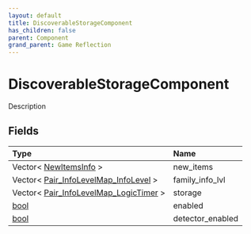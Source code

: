 ```yaml
---
layout: default
title: DiscoverableStorageComponent
has_children: false
parent: Component
grand_parent: Game Reflection
---
```

# DiscoverableStorageComponent
Description 

## Fields

| Type | Name |
|:----------|:--------------|
| Vector< [NewItemsInfo](/riftbreaker-wiki/docs/game-reflection/classes/new_items_info/) > | new_items |
| Vector< [Pair_InfoLevelMap_InfoLevel](/riftbreaker-wiki/docs/game-reflection/classes/pair__info_level_map__info_level/) > | family_info_lvl |
| Vector< [Pair_InfoLevelMap_LogicTimer](/riftbreaker-wiki/docs/game-reflection/classes/pair__info_level_map__logic_timer/) > | storage |
| [bool](/riftbreaker-wiki/docs/game-reflection/components/bool/) | enabled |
| [bool](/riftbreaker-wiki/docs/game-reflection/components/bool/) | detector_enabled |

